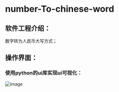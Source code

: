 # number-To-chinese-word

## 软件工程介绍：

数字转为人民币大写方式；

## 操作界面：

### 使用python的ui库实现ui可视化：

![image](https://github.com/Hptd/number-To-chinese-word/assets/82070210/c15905d6-a462-4e48-baa0-922351978091)
